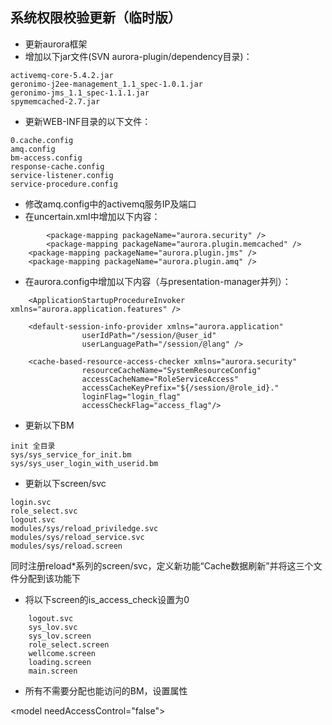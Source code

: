 ## 系统权限校验更新（临时版） ##

  * 更新aurora框架
  * 增加以下jar文件(SVN aurora-plugin/dependency目录)：

```
activemq-core-5.4.2.jar
geronimo-j2ee-management_1.1_spec-1.0.1.jar
geronimo-jms_1.1_spec-1.1.1.jar
spymemcached-2.7.jar
```

  * 更新WEB-INF目录的以下文件：
```
0.cache.config
amq.config
bm-access.config
response-cache.config
service-listener.config
service-procedure.config
```

  * 修改amq.config中的activemq服务IP及端口
  * 在uncertain.xml中增加以下内容：
```
        <package-mapping packageName="aurora.security" />
        <package-mapping packageName="aurora.plugin.memcached" />
	<package-mapping packageName="aurora.plugin.jms" />
	<package-mapping packageName="aurora.plugin.amq" />

```

  * 在aurora.config中增加以下内容（与presentation-manager并列）：
```
	<ApplicationStartupProcedureInvoker xmlns="aurora.application.features" />
    
    <default-session-info-provider xmlns="aurora.application" 
    			userIdPath="/session/@user_id" 
    			userLanguagePath="/session/@lang" />
    
    <cache-based-resource-access-checker xmlns="aurora.security" 
    			resourceCacheName="SystemResourceConfig" 
    			accessCacheName="RoleServiceAccess" 
    			accessCacheKeyPrefix="${/session/@role_id}." 
    			loginFlag="login_flag"
    			accessCheckFlag="access_flag"/>

```

  * 更新以下BM
```
init 全目录
sys/sys_service_for_init.bm
sys/sys_user_login_with_userid.bm
```

  * 更新以下screen/svc
```
login.svc
role_select.svc
logout.svc
modules/sys/reload_priviledge.svc
modules/sys/reload_service.svc
modules/sys/reload.screen
```
同时注册reload\*系列的screen/svc，定义新功能“Cache数据刷新”并将这三个文件分配到该功能下

  * 将以下screen的is\_access\_check设置为0
```
	logout.svc
	sys_lov.svc
	sys_lov.screen
	role_select.screen
	wellcome.screen
	loading.screen
	main.screen
```

  * 所有不需要分配也能访问的BM，设置属性

&lt;model needAccessControl="false"&gt;

